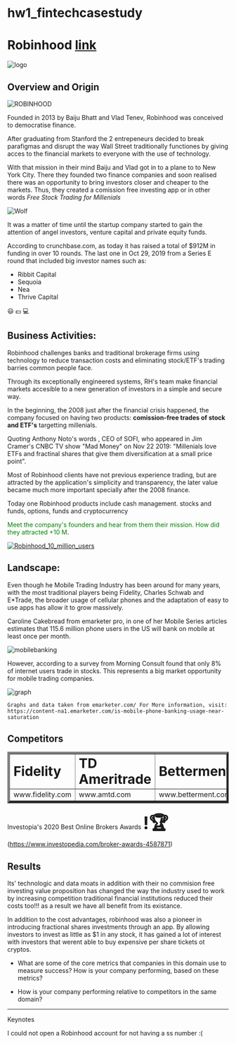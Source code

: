 # hw1_fintechcasestudy


# <head>Robinhood [link](https://robinhood.com/us/en/)
![logo](images/rbhlogo.png)
## Overview and Origin

![ROBINHOOD](images/cofounders.jpg)


Founded in 2013 by Baiju Bhatt and Vlad Tenev, Robinhood was conceived to democratise finance. 

After graduating from Stanford the 2 entrepeneurs decided to break parafigmas and disrupt the way Wall Street traditionally functiones by giving acces to the financial markets to everyone with the use of technology.

With that mission in their mind Baiju and Vlad got in to a plane to to New York City. There they founded two finance companies and soon realised there was an opportunity to bring investors closer and cheaper to the markets. Thus, they created a comission free investing app or in other words *Free Stock Trading for Millenials*

![Wolf](https://media.giphy.com/media/cEYFeDYAEZ974cOS8CY/source.gif)

It was a matter of time until the startup company started to gain the attention of angel investors, venture capital and private equity funds. 

According to crunchbase.com, as today it has raised a total of $912M in funding in over 10 rounds. The last one in Oct 29, 2019 from a Series E round that included big investor names such as:

* Ribbit Capital
* Sequoia
* Nea 
* Thrive Capital 

:smiley: :dollar: :computer: 

## Business Activities:
Robinhood challenges banks and traditional brokerage firms using technology to reduce transaction costs and eliminating stock/ETF's trading barries common people face.

Through its exceptionally engineered systems, RH's team make financial markets accesible to a new generation of investors in a simple and secure way.

In the beginning, the 2008 just after the financial crisis happened, the company focused on having two products: **comission-free trades of stock and ETF's** targetting millenials.

Quoting Anthony Noto's words , CEO of SOFI, who appeared in Jim Cramer's CNBC TV show "Mad Money" on Nov 22 2019: "Millenials love ETFs and fractinal shares that give them diversification at a small price point".

Most of Robinhood clients have not previous experience trading, but are attracted by the application's simplicity and transparency, the later value became much more important specially after the 2008 finance.

Today one Robinhood products include cash management. stocks and funds, options, funds and cryptocurrency

<span style="color:green">Meet the company's founders and hear from them their mission. How did they attracted +10 M</span>.


[![Robinhood_10_million_users](images/RHyoutube.png)](https://www.youtube.com/watch?v=S2moqXqqJTI)


## Landscape:
Even though he Mobile Trading Industry has been around for many years, with the most traditional players being Fidelity, Charles Schwab and E*Trade, the broader usage of cellular phones and the adaptation of easy to use apps has allow it to grow massively.

Caroline Cakebread from emarketer pro, in one of her Mobile Series articles estimates that 115.6 million phone users in the US will bank on mobile at least once per month. 

![mobilebanking](images/mobile.png)



However, according to a survey from Morning Consult found that only 8% of internet users trade in stocks. This represents a big market opportunity for mobile trading companies.


![graph](images/graph.png)
```
Graphs and data taken from emarketer.com/ For More information, visit:
https://content-na1.emarketer.com/is-mobile-phone-banking-usage-near-saturation
```
## Competitors


<table border="5">
 <tr>
    <td><b style="font-size:30px">Fidelity</b></td>
    <td><b style="font-size:30px">TD Ameritrade</b></td>
     <td><b style="font-size:30px">Betterment</b></td>
 </tr>
 <tr>
    <td>www.fidelity.com</td>
    <td>www.amtd.com</td>
    <td>www.betterment.com</td>
 </tr>
</table>

Investopia's 2020 Best Online Brokers Awards
<b style="font-size:40px">!:trophy:</b>(https://www.investopedia.com/broker-awards-4587871)

## Results


Its' technologic and data moats in addition with their no commision free investing value proposition has changed the way the industry used to work by increasing competition traditional financial institutions reduced their costs too!!! as a result we have all benefit from its existance.

In addition to the cost advantages, robinhood was also a pioneer in introducing fractional shares investments through an app. By allowing investors to invest as little as $1 in any stock, it has gained a lot of interest with investors that werent able to buy expensive per share tickets ot cryptos.
* What are some of the core metrics that companies in this domain use to measure success? How is your company performing, based on these metrics?

* How is your company performing relative to competitors in the same domain?








---

Keynotes

I could not open a Robinhood account for not having a ss number :(


